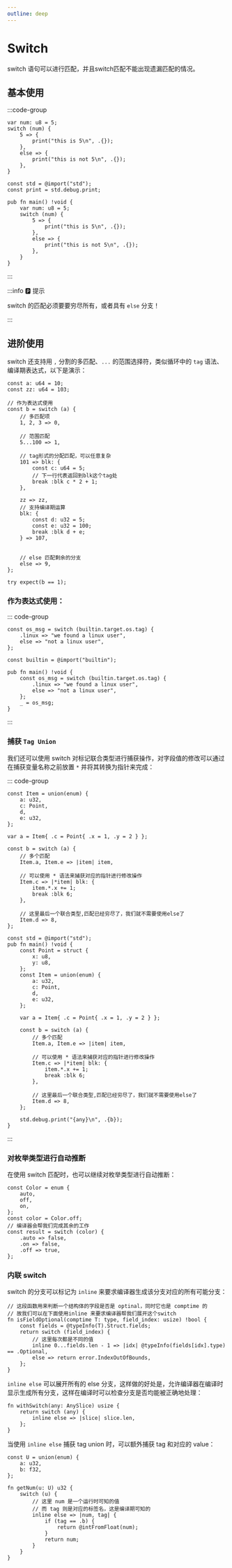 ```yaml
---
outline: deep
---
```


# Switch

switch 语句可以进行匹配，并且switch匹配不能出现遗漏匹配的情况。

## 基本使用

:::code-group

```zig [default]
var num: u8 = 5;
switch (num) {
    5 => {
        print("this is 5\n", .{});
    },
    else => {
        print("this is not 5\n", .{});
    },
}
```

```zig [more]
const std = @import("std");
const print = std.debug.print;

pub fn main() !void {
    var num: u8 = 5;
    switch (num) {
        5 => {
            print("this is 5\n", .{});
        },
        else => {
            print("this is not 5\n", .{});
        },
    }
}
```

:::

:::info 🅿️ 提示

switch 的匹配必须要要穷尽所有，或者具有 `else` 分支！

:::

## 进阶使用

switch 还支持用 `,` 分割的多匹配、`...` 的范围选择符，类似循环中的 `tag` 语法、编译期表达式，以下是演示：

```zig [default]
const a: u64 = 10;
const zz: u64 = 103;

// 作为表达式使用
const b = switch (a) {
    // 多匹配项
    1, 2, 3 => 0,

    // 范围匹配
    5...100 => 1,

    // tag形式的分配匹配，可以任意复杂
    101 => blk: {
        const c: u64 = 5;
        // 下一行代表返回到blk这个tag处
        break :blk c * 2 + 1;
    },

    zz => zz,
    // 支持编译期运算
    blk: {
        const d: u32 = 5;
        const e: u32 = 100;
        break :blk d + e;
    } => 107,


    // else 匹配剩余的分支
    else => 9,
};

try expect(b == 1);
```

### 作为表达式使用：

::: code-group

```zig [default]
const os_msg = switch (builtin.target.os.tag) {
    .linux => "we found a linux user",
    else => "not a linux user",
};
```

```zig [more]
const builtin = @import("builtin");

pub fn main() !void {
    const os_msg = switch (builtin.target.os.tag) {
        .linux => "we found a linux user",
        else => "not a linux user",
    };
    _ = os_msg;
}
```

:::

### 捕获 `Tag Union`

我们还可以使用 switch 对标记联合类型进行捕获操作，对字段值的修改可以通过在捕获变量名称之前放置 `*` 并将其转换为指针来完成：

::: code-group

```zig [default]
const Item = union(enum) {
    a: u32,
    c: Point,
    d,
    e: u32,
};

var a = Item{ .c = Point{ .x = 1, .y = 2 } };

const b = switch (a) {
    // 多个匹配
    Item.a, Item.e => |item| item,

    // 可以使用 * 语法来捕获对应的指针进行修改操作
    Item.c => |*item| blk: {
        item.*.x += 1;
        break :blk 6;
    },

    // 这里最后一个联合类型,匹配已经穷尽了，我们就不需要使用else了
    Item.d => 8,
};
```

```zig [more]
const std = @import("std");
pub fn main() !void {
    const Point = struct {
        x: u8,
        y: u8,
    };
    const Item = union(enum) {
        a: u32,
        c: Point,
        d,
        e: u32,
    };

    var a = Item{ .c = Point{ .x = 1, .y = 2 } };

    const b = switch (a) {
        // 多个匹配
        Item.a, Item.e => |item| item,

        // 可以使用 * 语法来捕获对应的指针进行修改操作
        Item.c => |*item| blk: {
            item.*.x += 1;
            break :blk 6;
        },

        // 这里最后一个联合类型,匹配已经穷尽了，我们就不需要使用else了
        Item.d => 8,
    };

    std.debug.print("{any}\n", .{b});
}
```

:::

### 对枚举类型进行自动推断

在使用 switch 匹配时，也可以继续对枚举类型进行自动推断：

```zig
const Color = enum {
    auto,
    off,
    on,
};
const color = Color.off;
// 编译器会帮我们完成其余的工作
const result = switch (color) {
    .auto => false,
    .on => false,
    .off => true,
};
```

### 内联 switch

switch 的分支可以标记为 `inline` 来要求编译器生成该分支对应的所有可能分支：

```zig
// 这段函数用来判断一个结构体的字段是否是 optinal，同时它也是 comptime 的
// 故我们可以在下面使用inline 来要求编译器帮我们展开这个switch
fn isFieldOptional(comptime T: type, field_index: usize) !bool {
    const fields = @typeInfo(T).Struct.fields;
    return switch (field_index) {
        // 这里每次都是不同的值
        inline 0...fields.len - 1 => |idx| @typeInfo(fields[idx].type) == .Optional,
        else => return error.IndexOutOfBounds,
    };
}
```

`inline else` 可以展开所有的 else 分支，这样做的好处是，允许编译器在编译时显示生成所有分支，这样在编译时可以检查分支是否均能被正确地处理：

```zig
fn withSwitch(any: AnySlice) usize {
    return switch (any) {
        inline else => |slice| slice.len,
    };
}
```

当使用 `inline else` 捕获 tag union 时，可以额外捕获 tag 和对应的 value：

```zig
const U = union(enum) {
    a: u32,
    b: f32,
};

fn getNum(u: U) u32 {
    switch (u) {
        // 这里 num 是一个运行时可知的值
        // 而 tag 则是对应的标签名，这是编译期可知的
        inline else => |num, tag| {
            if (tag == .b) {
                return @intFromFloat(num);
            }
            return num;
        }
    }
}
```